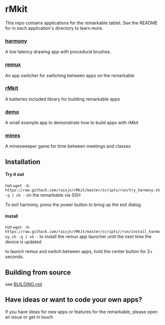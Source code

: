 # rMkit

This repo contains applications for the remarkable tablet. See the README for
in each application's directory to learn more.

### [harmony](src/harmony)

A low latency drawing app with procedural brushes.

### [remux](src/remux)

An app switcher for switching between apps on the remarkable

### [rMkit](src/rmkit)

A batteries included library for building remarkable apps

### [demo](src/demo)

A small example app to demonstrate how to build apps with rMkit

### [mines](src/minesweeper)

A minesweeper game for time between meetings and classes

## Installation

#### Try it out

run `wget -O- https://raw.githack.com/raisjn/rMkit/master/scripts/run/try_harmony.sh -q | sh -` on the remarkable via SSH

To exit harmony, press the power button to bring up the exit dialog.

#### Install

run `wget -O- https://raw.githack.com/raisjn/rMkit/master/scripts//run/install_harmony.sh -q | sh -` to install the remux app launcher until the next time the device is updated

to launch remux and switch between apps, hold the center button for 2+ seconds.

## Building from source

see [BUILDING.md](docs/BUILDING.md)

## Have ideas or want to code your own apps?

If you have ideas for new apps or features for the remarkable, please open an issue
or get in touch
